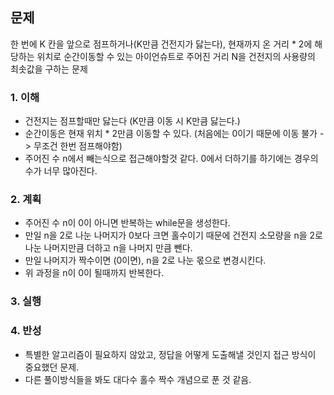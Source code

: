 ## 문제
한 번에 K 칸을 앞으로 점프하거나(K만큼 건전지가 닳는다), 현재까지 온 거리 * 2에 해당하는 위치로 순간이동할 수 있는 아이언슈트로 주어진 거리 N을 건전지의 사용량의 최솟값을 구하는 문제


### 1. 이해
- 건전지는 점프할때만 닳는다 (K만큼 이동 시 K만큼 닳는다.)
- 순간이동은 현재 위치 * 2만큼 이동할 수 있다. (처음에는 0이기 때문에 이동 불가 -> 무조건 한번 점프해야함)
- 주어진 수 n에서 빼는식으로 접근해야할것 같다. 0에서 더하기를 하기에는 경우의 수가 너무 많아진다.

### 2. 계획
- 주어진 수 n이 0이 아니면 반복하는 while문을 생성한다.
- 만일 n을 2로 나눈 나머지가 0보다 크면 홀수이기 때문에 건전지 소모량을 n을 2로 나눈 나머지만큼 더하고 n을 나머지 만큼 뺀다.
- 만일 나머지가 짝수이면 (0이면), n을 2로 나눈 몫으로 변경시킨다.
- 위 과정을 n이 0이 될때까지 반복한다.

### 3. 실행

### 4. 반성
- 특별한 알고리즘이 필요하지 않았고, 정답을 어떻게 도출해낼 것인지 접근 방식이 중요했던 문제.
- 다른 풀이방식들을 봐도 대다수 홀수 짝수 개념으로 푼 것 같음.

